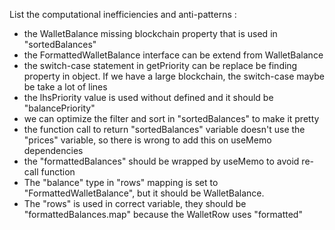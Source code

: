 List the computational inefficiencies and anti-patterns :
- the WalletBalance missing blockchain property that is used in "sortedBalances"
- the FormattedWalletBalance interface can be extend from WalletBalance
- the switch-case statement in getPriority can be replace be finding property in object. If we have a large blockchain, the switch-case maybe be take a lot of lines 
- the lhsPriority value is used without defined and it should be "balancePriority"
- we can optimize the filter and sort in "sortedBalances" to make it pretty
- the function call to return "sortedBalances" variable doesn't use the "prices" variable, so there is wrong to add this on useMemo dependencies
- the "formattedBalances" should be wrapped by useMemo to avoid re-call function
- The "balance" type in "rows" mapping is set to "FormattedWalletBalance", but it should be WalletBalance.
- The "rows" is used in correct variable, they should be "formattedBalances.map" because the WalletRow uses "formatted"
